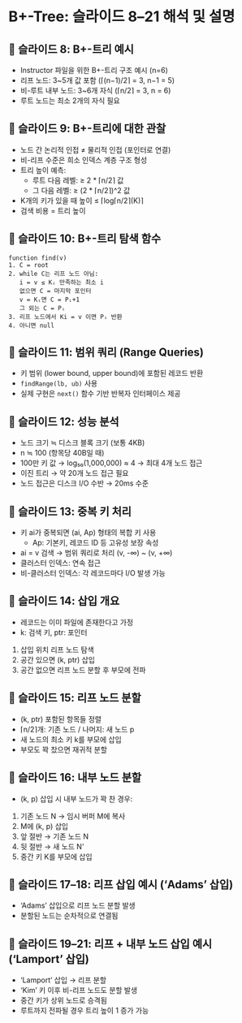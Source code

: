  
# B+-Tree: 슬라이드 8–21 해석 및 설명

## 📘 슬라이드 8: B+-트리 예시
- Instructor 파일을 위한 B+-트리 구조 예시 (n=6)
- 리프 노드: 3~5개 값 포함 (⌈(n−1)/2⌉ = 3, n−1 = 5)
- 비-루트 내부 노드: 3~6개 자식 (⌈n/2⌉ = 3, n = 6)
- 루트 노드는 최소 2개의 자식 필요

## 📘 슬라이드 9: B+-트리에 대한 관찰
- 노드 간 논리적 인접 ≠ 물리적 인접 (포인터로 연결)
- 비-리프 수준은 희소 인덱스 계층 구조 형성
- 트리 높이 예측:
  - 루트 다음 레벨: ≥ 2 * ⌈n/2⌉ 값
  - 그 다음 레벨: ≥ (2 * ⌈n/2⌉)^2 값
- K개의 키가 있을 때 높이 ≤ ⌈log⌈n/2⌉(K)⌉
- 검색 비용 = 트리 높이

## 📘 슬라이드 10: B+-트리 탐색 함수

```text
function find(v)
1. C = root
2. while C는 리프 노드 아님:
   i = v ≤ Kᵢ 만족하는 최소 i
   없으면 C = 마지막 포인터
   v = Kᵢ면 C = Pᵢ+1
   그 외는 C = Pᵢ
3. 리프 노드에서 Ki = v 이면 Pᵢ 반환
4. 아니면 null
```

## 📘 슬라이드 11: 범위 쿼리 (Range Queries)
- 키 범위 (lower bound, upper bound)에 포함된 레코드 반환
- `findRange(lb, ub)` 사용
- 실제 구현은 `next()` 함수 기반 반복자 인터페이스 제공

## 📘 슬라이드 12: 성능 분석
- 노드 크기 ≒ 디스크 블록 크기 (보통 4KB)
- n ≒ 100 (항목당 40B일 때)
- 100만 키 값 → log₅₀(1,000,000) ≈ 4 → 최대 4개 노드 접근
- 이진 트리 → 약 20개 노드 접근 필요
- 노드 접근은 디스크 I/O 수반 → 20ms 수준

## 📘 슬라이드 13: 중복 키 처리
- 키 ai가 중복되면 (ai, Ap) 형태의 복합 키 사용
  - Ap: 기본키, 레코드 ID 등 고유성 보장 속성
- ai = v 검색 → 범위 쿼리로 처리 (v, -∞) ~ (v, +∞)
- 클러스터 인덱스: 연속 접근
- 비-클러스터 인덱스: 각 레코드마다 I/O 발생 가능

## 📘 슬라이드 14: 삽입 개요
- 레코드는 이미 파일에 존재한다고 가정
- k: 검색 키, ptr: 포인터
1. 삽입 위치 리프 노드 탐색
2. 공간 있으면 (k, ptr) 삽입
3. 공간 없으면 리프 노드 분할 후 부모에 전파

## 📘 슬라이드 15: 리프 노드 분할
- (k, ptr) 포함된 항목들 정렬
- ⌈n/2⌉개: 기존 노드 / 나머지: 새 노드 p
- 새 노드의 최소 키 k를 부모에 삽입
- 부모도 꽉 찼으면 재귀적 분할

## 📘 슬라이드 16: 내부 노드 분할
- (k, p) 삽입 시 내부 노드가 꽉 찬 경우:
1. 기존 노드 N → 임시 버퍼 M에 복사
2. M에 (k, p) 삽입
3. 앞 절반 → 기존 노드 N
4. 뒷 절반 → 새 노드 N'
5. 중간 키 K를 부모에 삽입

## 📘 슬라이드 17–18: 리프 삽입 예시 (‘Adams’ 삽입)
- ‘Adams’ 삽입으로 리프 노드 분할 발생
- 분할된 노드는 순차적으로 연결됨

## 📘 슬라이드 19–21: 리프 + 내부 노드 삽입 예시 (‘Lamport’ 삽입)
- ‘Lamport’ 삽입 → 리프 분할
- ‘Kim’ 키 이후 비-리프 노드도 분할 발생
- 중간 키가 상위 노드로 승격됨
- 루트까지 전파될 경우 트리 높이 1 증가 가능
